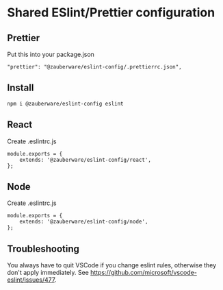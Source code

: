 # Shared ESlint/Prettier configuration

## Prettier

Put this into your package.json

```
"prettier": "@zauberware/eslint-config/.prettierrc.json",
```

## Install

```
npm i @zauberware/eslint-config eslint
```

## React

Create .eslintrc.js

```
module.exports = {
    extends: '@zauberware/eslint-config/react',
};
```

## Node

Create .eslintrc.js

```
module.exports = {
    extends: '@zauberware/eslint-config/node',
};
```

## Troubleshooting

You always have to quit VSCode if you change eslint rules, otherwise they don't apply immediately.
See https://github.com/microsoft/vscode-eslint/issues/477.
